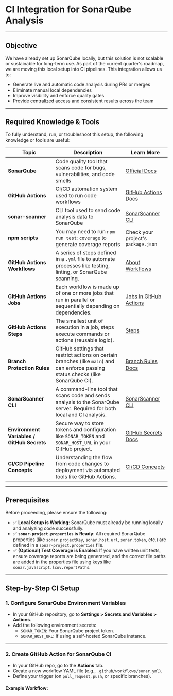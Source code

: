 # CI Integration for SonarQube Analysis  

---

## Objective

We have already set up SonarQube locally, but this solution is not scalable or sustainable for long-term use. As part of the current quarter's roadmap, we are moving this local setup into CI pipelines. This integration allows us to:

- Generate live and automatic code analysis during PRs or merges  
- Eliminate manual local dependencies  
- Improve visibility and enforce quality gates  
- Provide centralized access and consistent results across the team

---

## Required Knowledge & Tools

To fully understand, run, or troubleshoot this setup, the following knowledge or tools are useful:

| Topic | Description | Learn More |
|-------|-------------|------------|
| **SonarQube** | Code quality tool that scans code for bugs, vulnerabilities, and code smells | [Official Docs](https://docs.sonarsource.com/sonarqube/latest/) |
| **GitHub Actions** | CI/CD automation system used to run code workflows | [GitHub Actions Docs](https://docs.github.com/en/actions) |
| **sonar-scanner** | CLI tool used to send code analysis data to SonarQube | [SonarScanner CLI](https://docs.sonarsource.com/sonarqube/latest/analyzing-source-code/scanners/sonarscanner/) |
| **npm scripts** | You may need to run `npm run test:coverage` to generate coverage reports | Check your project's `package.json` |
| **GitHub Actions Workflows**               | A series of steps defined in a `.yml` file to automate processes like testing, linting, or SonarQube scanning.                     | [About Workflows](https://docs.github.com/en/actions/using-workflows/about-workflows)                                                       |
| **GitHub Actions Jobs**                    | Each workflow is made up of one or more jobs that run in parallel or sequentially depending on dependencies.                       | [Jobs in GitHub Actions](https://docs.github.com/en/actions/using-jobs/using-jobs-in-a-workflow)                                            |
| **GitHub Actions Steps**                   | The smallest unit of execution in a job, steps execute commands or actions (reusable logic).                                       | [Steps](https://docs.github.com/en/actions/using-jobs/using-jobs-in-a-workflow#about-steps)                                                 |
| **Branch Protection Rules**                | GitHub settings that restrict actions on certain branches (like `main`) and can enforce passing status checks (like SonarQube CI). | [Branch Rules Docs](https://docs.github.com/en/repositories/configuring-branches-and-merges-in-your-repository/managing-protected-branches) |
| **SonarScanner CLI**                       | A command-line tool that scans code and sends analysis to the SonarQube server. Required for both local and CI analysis.           | [SonarScanner CLI](https://docs.sonarsource.com/sonarqube/latest/analyzing-source-code/scanners/sonarscanner/)                              |
| **Environment Variables / GitHub Secrets** | Secure way to store tokens and configuration like `SONAR_TOKEN` and `SONAR_HOST_URL` in your GitHub project.                       | [GitHub Secrets Docs](https://docs.github.com/en/actions/security-guides/encrypted-secrets)                                                 |
| **CI/CD Pipeline Concepts**                | Understanding the flow from code changes to deployment via automated tools like GitHub Actions.                                    | [CI/CD Concepts](https://www.redhat.com/en/topics/devops/what-is-ci-cd)                                                                     |

---
## Prerequisites

Before proceeding, please ensure the following:

- ✅ **Local Setup is Working**: SonarQube must already be running locally and analyzing code successfully.  
- ✅ **`sonar-project.properties` is Ready**: All required SonarQube properties (like `sonar.projectKey`, `sonar.host.url`, `sonar.token`, etc.) are defined in a `sonar-project.properties` file.  
- ✅ **(Optional) Test Coverage is Enabled**: If you have written unit tests, ensure coverage reports are being generated, and the correct file paths are added in the properties file using keys like `sonar.javascript.lcov.reportPaths`.

---

## Step-by-Step CI Setup

### 1. Configure SonarQube Environment Variables

- In your GitHub repository, go to **Settings > Secrets and Variables > Actions**.  
- Add the following environment secrets:
  - `SONAR_TOKEN`: Your SonarQube project token.
  - `SONAR_HOST_URL`: If using a self-hosted SonarQube instance.

---

### 2. Create GitHub Action for SonarQube CI

- In your GitHub repo, go to the **Actions** tab.
- Create a new workflow YAML file (e.g., `.github/workflows/sonar.yml`).
- Define your trigger (on `pull_request`, `push`, or specific branches).

#### Example Workflow:

```yaml

```
